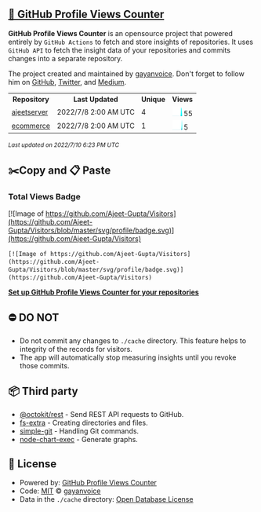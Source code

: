## [🚀 GitHub Profile Views Counter](https://github.com/gayanvoice/github-profile-views-counter)
**GitHub Profile Views Counter** is an opensource project that powered entirely by  `GitHub Actions` to fetch and store insights of repositories.
It uses `GitHub API` to fetch the insight data of your repositories and commits changes into a separate repository.

The project created and maintained by [gayanvoice](https://github.com/gayanvoice). Don't forget to follow him on [GitHub](https://github.com/gayanvoice), [Twitter](https://twitter.com/gayanvoice), and [Medium](https://gayanvoice.medium.com/).

<table>
	<tr>
		<th>
			Repository
		</th>
		<th>
			Last Updated
		</th>
		<th>
			Unique
		</th>
		<th>
			Views
		</th>
	</tr>
	<tr>
		<td>
			<a href="https://github.com/Ajeet-Gupta/Visitors/tree/master/readme/508338816/year.md">
				ajeetserver
			</a>
		</td>
		<td>
			2022/7/8 2:00 AM UTC
		</td>
		<td>
			4
		</td>
		<td>
			<img alt="Response time graph" src="https://github.com/Ajeet-Gupta/Visitors/raw/master/graph/508338816/small/year.png" height="20"> 55
		</td>
	</tr>
	<tr>
		<td>
			<a href="https://github.com/Ajeet-Gupta/Visitors/tree/master/readme/491635547/year.md">
				ecommerce
			</a>
		</td>
		<td>
			2022/7/8 2:00 AM UTC
		</td>
		<td>
			1
		</td>
		<td>
			<img alt="Response time graph" src="https://github.com/Ajeet-Gupta/Visitors/raw/master/graph/491635547/small/year.png" height="20"> 5
		</td>
	</tr>
</table>

<small><i>Last updated on 2022/7/10 6:23 PM UTC</i></small>

## ✂️Copy and 📋 Paste
### Total Views Badge
[![Image of https://github.com/Ajeet-Gupta/Visitors](https://github.com/Ajeet-Gupta/Visitors/blob/master/svg/profile/badge.svg)](https://github.com/Ajeet-Gupta/Visitors)

```readme
[![Image of https://github.com/Ajeet-Gupta/Visitors](https://github.com/Ajeet-Gupta/Visitors/blob/master/svg/profile/badge.svg)](https://github.com/Ajeet-Gupta/Visitors)
```
[**Set up GitHub Profile Views Counter for your repositories**](https://github.com/gayanvoice/github-profile-views-counter)
## ⛔ DO NOT
- Do not commit any changes to `./cache` directory. This feature helps to integrity of the records for visitors.
- The app will automatically stop measuring insights until you revoke those commits.
## 📦 Third party

- [@octokit/rest](https://www.npmjs.com/package/@octokit/rest) - Send REST API requests to GitHub.
- [fs-extra](https://www.npmjs.com/package/fs-extra) - Creating directories and files.
- [simple-git](https://www.npmjs.com/package/simple-git) - Handling Git commands.
- [node-chart-exec](https://www.npmjs.com/package/node-chart-exec) - Generate graphs.
## 📄 License
- Powered by: [GitHub Profile Views Counter](https://github.com/gayanvoice/github-profile-views-counter)
- Code: [MIT](./LICENSE) © [gayanvoice](https://github.com/gayanvoice)
- Data in the `./cache` directory: [Open Database License](https://opendatacommons.org/licenses/odbl/1-0/)